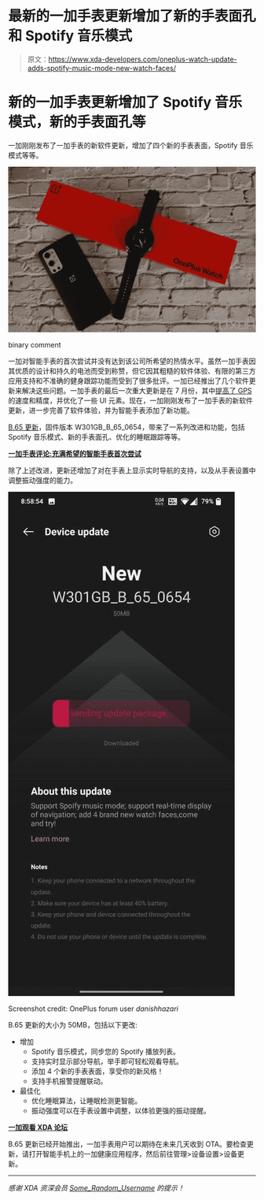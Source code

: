 # 最新的一加手表更新增加了新的手表面孔和 Spotify 音乐模式

> 原文：<https://www.xda-developers.com/oneplus-watch-update-adds-spotify-music-mode-new-watch-faces/>

# 新的一加手表更新增加了 Spotify 音乐模式，新的手表面孔等

一加刚刚发布了一加手表的新软件更新，增加了四个新的手表表面，Spotify 音乐模式等等。

 <picture>![OnePlus Watch Review](img/dc5f25014cede510a1db5288b65b1e06.png)</picture> 

binary comment

一加对智能手表的首次尝试并没有达到该公司所希望的热情水平。虽然一加手表因其优质的设计和持久的电池而受到称赞，但它因其粗糙的软件体验、有限的第三方应用支持和不准确的健身跟踪功能而受到了很多批评。一加已经推出了几个软件更新来解决这些问题。一加手表的最后一次重大更新是在 7 月份，其中[提高了 GPS](https://www.xda-developers.com/oneplus-watch-update-ui-optimizations-positioning-improvements/) 的速度和精度，并优化了一些 UI 元素。现在，一加刚刚发布了一加手表的新软件更新，进一步完善了软件体验，并为智能手表添加了新功能。

[B.65 更新](https://forums.oneplus.com/threads/oneplus-watch-software-update-b-62-change-log.1467656/page-9#post-23624199)，固件版本 W301GB_B_65_0654，带来了一系列改进和功能，包括 Spotify 音乐模式、新的手表面孔、优化的睡眠跟踪等等。

**[一加手表评论:充满希望的智能手表首次尝试](https://www.xda-developers.com/oneplus-watch-first-update-details/)**

除了上述改进，更新还增加了对在手表上显示实时导航的支持，以及从手表设置中调整振动强度的能力。

 <picture>![OnePlus Health app installing a software update on the OnePlus Watch ](img/77bb50b716669b7c232484eb03fc396b.png)</picture> 

Screenshot credit: OnePlus forum user *danishhazari*

B.65 更新的大小为 50MB，包括以下更改:

*   增加
    *   Spotify 音乐模式，同步您的 Spotify 播放列表。
    *   支持实时显示部分导航，举手即可轻松观看导航。
    *   添加 4 个新的手表表面，享受你的新风格！
    *   支持手机报警提醒联动。
*   最佳化
    *   优化睡眠算法，让睡眠检测更智能。
    *   振动强度可以在手表设置中调整，以体验更强的振动提醒。

**[一加观看 XDA 论坛](https://forum.xda-developers.com/t/oneplus-watch.4252579/)**

B.65 更新已经开始推出，一加手表用户可以期待在未来几天收到 OTA。要检查更新，请打开智能手机上的一加健康应用程序，然后前往管理>设备设置>设备更新。

* * *

*感谢 XDA 资深会员 [Some_Random_Username](https://forum.xda-developers.com/m/some_random_username.8234677/) 的提示！*